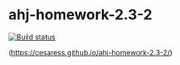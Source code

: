 # ahj-homework-2.3-2

[![Build status](https://ci.appveyor.com/api/projects/status/0qwd5ktbrbfolpj8?svg=true)](https://ci.appveyor.com/project/Cesaress/ahj-homework-2-3-2)

(https://cesaress.github.io/ahj-homework-2.3-2/)
